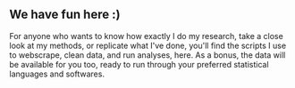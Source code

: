 We have fun here :)
-----
For anyone who wants to know how exactly I do my research, take a close look at my methods, or replicate what I've done, you'll find the scripts I use to webscrape, clean data, and run analyses, here. As a bonus, the data will be available for you too, ready to run through your preferred statistical languages and softwares.
